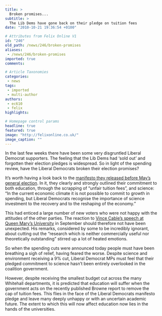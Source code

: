 ```yaml
---
title: >
  Broken promises...
subtitle: >
  The Lib Dems have gone back on their pledge on tuition fees
date: "2010-10-21 19:36:54 +0100"

# Attributes from Felix Online V1
id: "246"
old_path: /news/246/broken-promises
aliases:
 - /news/246/broken-promises
imported: true
comments:

# Article Taxonomies
categories:
 - news
tags:
 - imported
 - multi-author
authors:
 - ec610
 - felix
highlights:

# Homepage control params
headline: true
featured: true
image: "http://felixonline.co.uk/"
image_caption: ""
---
```


In the last few weeks there have been some very disgruntled Liberal Democrat supporters. The feeling that the Lib Dems had ‘sold out’ and forgotten their election pledges is widespread. So in light of the spending review, have the Liberal Democrats broken their election promises?

It’s worth having a look back to the [manifesto they released before May’s general election](http://network.libdems.org.uk/manifesto2010/libdem_manifesto_2010.pdf). In it, they clearly and strongly outlined their commitment to both education, through the scrapping of “unfair tuition fees”, and science: “In the current economic climate it is not possible to commit to growth in spending, but Liberal Democrats recognise the importance of science investment to the recovery and to the reshaping of the economy.”

This had enticed a large number of new voters who were not happy with the attitudes of the other parties. The reaction to [Vince Cable’s speech at Queen Mary’s University](http://felixonline.co.uk/news/178/scientists-rally-to-fight-funding-cuts/) in September should therefore not have been unexpected. His remarks, considered by some to be incredibly ignorant, about cutting out the “research which is neither commercially useful nor theoretically outstanding” stirred up a lot of heated emotions.

So when the spending cuts were announced today people must have been breathing a sigh of relief, having feared the worse. Despite science and environment receiving a 9% cut, Liberal Democrat MPs must feel that their pledged commitment to science hasn’t been entirely overlooked in the coalition government.

However, despite receiving the smallest budget cut across the many Whitehall departments, it is predicted that education will suffer when the government acts on the recently published Browne report to remove the cap of tuition fees. This flies in the face of the Liberal Democrats manifesto pledge and leave many deeply unhappy or with an uncertain academic future. The extent to which this will now affect education now lies in the hands of the universities.

